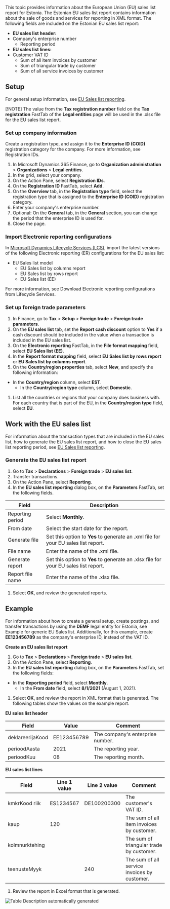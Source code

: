 This topic provides information about the European Union (EU) sales list report for Estonia. The Estonian EU sales list report contains information about the sale of goods and services for reporting in XML format. The following fields are included on the Estonian EU sales list report:

-   **EU sales list header:**
-   Company's enterprise number
    -   Reporting period
-   **EU sales list lines:**
-   Customer VAT ID
    -   Sum of all item invoices by customer
    -   Sum of triangular trade by customer
    -   Sum of all service invoices by customer

## Setup

For general setup information, see [EU Sales list reporting](https://docs.microsoft.com/dynamics365/finance/localizations/emea-eu-sales-list#prerequisites).

[!NOTE] The value from the **Tax registration number** field on the **Tax registration** FastTab of the **Legal entities** page will be used in the .xlsx file for the EU sales list report.

### Set up company information

Create a registration type, and assign it to the **Enterprise ID (COID)** registration category for the company. For more information, see Registration IDs.

1.  In Microsoft Dynamics 365 Finance, go to **Organization administration** \> **Organizations** \> **Legal entities**.
2.  In the grid, select your company.
3.  On the Action Pane, select **Registration IDs**.
4.  On the **Registration ID** FastTab, select **Add**.
5.  On the **Overview** tab, in the **Registration type** field, select the registration type that is assigned to the **Enterprise ID (COID)** registration category.
6.  Enter your company's enterprise number.
7.  Optional: On the **General** tab, in the **General** section, you can change the period that the enterprise ID is used for.
8.  Close the page.

### Import Electronic reporting configurations

In [Microsoft Dynamics Lifecycle Services (LCS)](https://lcs.dynamics.com/Logon/Index), import the latest versions of the following Electronic reporting (ER) configurations for the EU sales list:

-   EU Sales list model
    -   EU Sales list by columns report
    -   EU Sales list by rows report
    -   EU Sales list (EE)

For more information, see Download Electronic reporting configurations from Lifecycle Services.

### Set up foreign trade parameters

1.  In Finance, go to **Tax** \> **Setup** \> **Foreign trade** \> **Foreign trade parameters**.
2.  On the **EU sales list** tab, set the **Report cash discount** option to **Yes** if a cash discount should be included in the value when a transaction is included in the EU sales list.
3.  On the **Electronic reporting** FastTab, in the **File format mapping** field, select **EU Sales list (EE)**.
4.  In the **Report format mapping** field, select **EU Sales list by rows report** or **EU Sales list by columns report**.
5.  On the **Country/region properties** tab, select **New**, and specify the following information:
-   In the **Country/region** column, select **EST**.
    -   In the **Country/region type** column, select **Domestic**.
1.  List all the countries or regions that your company does business with. For each country that is part of the EU, in the **Country/region type** field, select **EU**.

## Work with the EU sales list

For information about the transaction types that are included in the EU sales list, how to generate the EU sales list report, and how to close the EU sales list reporting period, see [EU Sales list reporting](https://docs.microsoft.com/dynamics365/finance/localizations/emea-eu-sales-list#working-with-the-esl).

### Generate the EU sales list report

1.  Go to **Tax** \> **Declarations** \> **Foreign trade** \> **EU sales list**.
2.  Transfer transactions.
3.  On the Action Pane, select **Reporting**.
4.  In the **EU sales list reporting** dialog box, on the **Parameters** FastTab, set the following fields.

| Field            | Description                                                                         |
|------------------|-------------------------------------------------------------------------------------|
| Reporting period | Select **Monthly**.                                                                 |
| From date        | Select the start date for the report.                                               |
| Generate file    | Set this option to **Yes** to generate an .xml file for your EU sales list report.  |
| File name        | Enter the name of the .xml file.                                                    |
| Generate report  | Set this option to **Yes** to generate an .xlsx file for your EU sales list report. |
| Report file name | Enter the name of the .xlsx file.                                                   |

1.  Select **OK**, and review the generated reports.

## Example

For information about how to create a general setup, create postings, and transfer transactions by using the **DEMF** legal entity for Estonia, see Example for generic EU Sales list. Additionally, for this example, create **EE123456789** as the company's enterprise ID, instead of the VAT ID.

**Create an EU sales list report**

1.  Go to **Tax** \> **Declarations** \> **Foreign trade** \> **EU sales list**.
2.  On the Action Pane, select **Reporting**.
3.  In the **EU sales list reporting** dialog box, on the **Parameters** FastTab, set the following fields:
-   In the **Reporting period** field, select **Monthly**.
    -   In the **From date** field, select **8/1/2021** (August 1, 2021).
1.  Select **OK**, and review the report in XML format that is generated. The following tables show the values on the example report.

**EU sales list header**

| Field            | Value       | Comment                          |
|------------------|-------------|----------------------------------|
| deklareerijaKood | EE123456789 | The company's enterprise number. |
| perioodAasta     | 2021        | The reporting year.              |
| perioodKuu       | 08          | The reporting month.             |

**EU sales list lines**

| Field          | Line 1 value | Line 2 value | Comment                                      |
|----------------|--------------|--------------|----------------------------------------------|
| kmkrKood riik  | ES1234567    | DE100200300  | The customer's VAT ID.                       |
| kaup           | 120          |              | The sum of all item invoices by customer.    |
| kolmnurktehing |              |              | The sum of triangular trade by customer.     |
| teenusteMyyk   |              | 240          | The sum of all service invoices by customer. |

1.  Review the report in Excel format that is generated.

![Table Description automatically generated](media/2bd2bff6ed344debd9b31f1db6587736.png)
